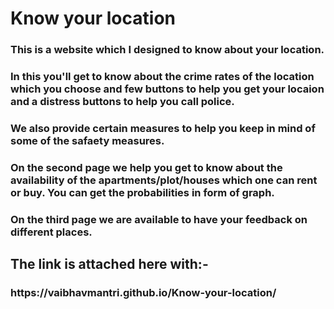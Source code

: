 <h1>Know your location<br>

<h3>This is a website which I designed to know about your location. <br>
<h3>In this you'll get to know about the crime rates of the location which you choose and few buttons to help you get your locaion and a distress buttons to help you call police.<br>
<h3>We also provide certain measures to help you keep in mind of some of the safaety measures.<br>
<h3>On the second page we help you get to know about the availability of the apartments/plot/houses which one can rent or buy.
You can get the probabilities in form of graph.<h3>
<h3>On the third page we are available to have your feedback on different places.<br>

<h2>The link is attached here with:-<br>
<h3>https://vaibhavmantri.github.io/Know-your-location/
